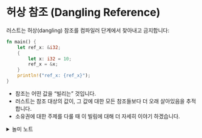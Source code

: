 # 허상 참조 (Dangling Reference)

러스트는 허상(dangling) 참조를 컴파일러 단계에서 찾아내고 금지합니다:

```rust
fn main() {
    let ref_x: &i32;
    {
        let x: i32 = 10;
        ref_x = &x;
    }
    println!("ref_x: {ref_x}");
}
```

* 참조는 어떤 값을 “빌리는” 것입니다.
* 러스트는 참조 대상의 값이, 그 값에 대한 모든 참조들보다 더 오래 살아있음을 추적합니다.
* 소유권에 대한 주제를 다룰 때 이 빌림에 대해 더 자세히 이야기 하겠습니다.

<details>

<summary>놀미 노트</summary>

*   러스트 컴파일러는 실행시에 가비지 컬렉터처럼 변수들의 참조를 모두 추적합니다. 이 기능 중 하나가 빌리는 관계를 추적하는 것입니다.

    Box처럼 T가 힙에서 할당된 경우는 어떻게 될까요? Box 자체는 힙에 있을 수도 있고 스택에 있을 수도 있습니다. 스택에 있는 경우 T는 힙에 있습니다. 스택 변수들의 연관을 추적해서 소멸하면 Box의 Drop에서 T를 같이 Drop합니다. T의 Drop에서 이후 연결된 메모리들이 같이 해제됩니다.
* 러스트 컴파일러의 추적 기능이 잘 검사를 해주기 때문에 (그래서, 우회하는 코드나 정상적인 코드가 컴파일 안 되는 불편함이 있지만) 허상 참조나 중복 해제 걱정 없이 코딩할 수 있습니다.

</details>
